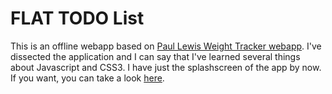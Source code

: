 FLAT TODO List 
==================

This is an offline webapp based on [Paul Lewis Weight Tracker webapp](https://github.com/paullewis/weight-tracker). 
I've dissected the application and I can say that I've learned several things about Javascript and CSS3. 
I have just the splashscreen of the app by now. If you want, you can take a look [here](http://rubensdev.com/todo-app).
